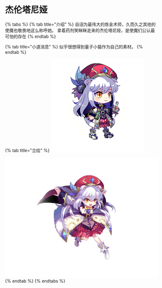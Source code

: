 # 杰伦塔尼娅

{% tabs %}
{% tab title="介绍" %}
自诩为最伟大的炼金术师，久而久之其他的使魔也敬畏地这么称呼她。 拿着药剂笑眯眯走来的杰伦塔尼娅，是使魔们公认最可怕的存在
{% endtab %}

{% tab title="小道消息" %}
似乎很想得到量子小猫作为自己的素材。
{% endtab %}

{% tab title="立绘" %}
![](../../.gitbook/assets/b8-1.png)

![](../../.gitbook/assets/b8-3%20%281%29.png)
{% endtab %}
{% endtabs %}

